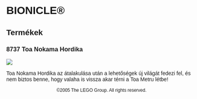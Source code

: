 <div lang="hu-HU" style="font-family: Helvetica, sans-serif;">
<h1>BIONICLE&reg;</h1>
<h2>Termékek</h2>
<h3 style="font-weight: bold;">
<span class="product_number">8737</span>
<span class="title">Toa Nokama Hordika</span>
</h3>
<img src="https://www.lego.com/cdn/product-assets/product.img.pri/8737_prod.jpg" type="image/jpeg">
<p class="description">Toa Nokama Hordika az átalakulása után a lehetőségek új világát fedezi fel, és nem biztos benne, hogy valaha is vissza akar térni a Toa Metru létbe!</p>
<p class="footer" style="font-size: 12px; text-align: center;">©2005 The LEGO Group. All rights reserved.</p>
</div>